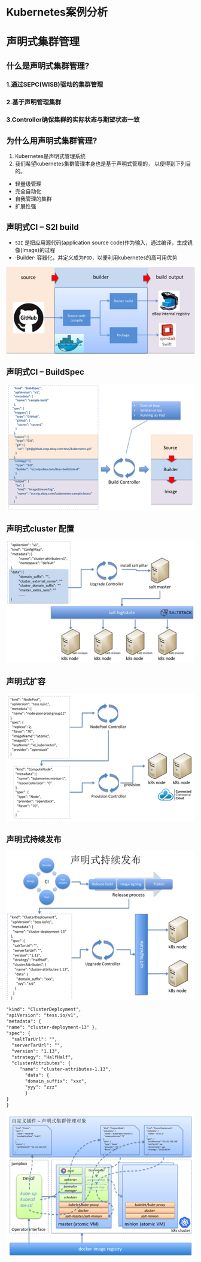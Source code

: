 # Kubernetes案例分析 

# 声明式集群管理

## 什么是声明式集群管理?

### 1.通过SEPC(WISB)驱动的集群管理
### 2.基于声明管理集群
### 3.Controller确保集群的实际状态与期望状态一致

##  为什么用声明式集群管理?

1. Kubernetes是声明式管理系统
2. 我们希望kubernetes集群管理本身也是基于声明式管理的， 以便得到下列目的。

* 轻量级管理
* 完全自动化
* 自我管理的集群 
* 扩展性强
 
 
##  声明式CI – S2I build

* `S2I` 是把应用源代码(application source code)作为输入，通过编译，生成镜像(Image)的过程
* ·Builder· 容器化，并定义成为`POD`，以便利用kubernetes的高可用优势

![Alt Image Text](images/ins1/1.jpg "body image")

## 声明式CI – BuildSpec

![Alt Image Text](images/ins1/2.jpg "body image")

## 声明式cluster 配置

![Alt Image Text](images/ins1/3.jpg "body image")

## 声明式扩容

![Alt Image Text](images/ins1/4.jpg "body image")

## 声明式持续发布

![Alt Image Text](images/ins1/5.jpg "body image")

```
"kind": "ClusterDeployment", 
"apiVersion": "tess.io/v1", 
"metadata": {
"name": "cluster-deployment-13" },
"spec": {
  "saltTarUrl": "", 
  "serverTarUrl": "", 
  "version": "1.13", 
  "strategy": "HalfHalf",
  "clusterAttributes": {
     "name": "cluster-attributes-1.13", 
       "data": {
       "domain_suffix": "xxx",
       "yyy": "zzz" 
       }
} 
}
```

![Alt Image Text](images/ins1/6.jpg "body image")